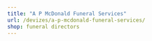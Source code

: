 ```yaml
---
title: "A P McDonald Funeral Services"
url: /devizes/a-p-mcdonald-funeral-services/
shop: funeral directors
---
```


